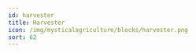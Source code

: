 ```yaml
---
id: harvester
title: Harvester
icon: /img/mysticalagriculture/blocks/harvester.png
sort: 62
---
```


